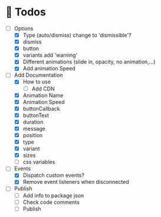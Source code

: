 # 🚧 Todos

- [ ] Options
    - [x] Type (auto/dismiss) change to 'dismissible'?
    - [x] dismiss
    - [x] button
    - [x] variants add 'warning'
    - [x] Different animations (slide in, opacity, no animation,...)
    - [x] Add animation Speed
    
- [ ] Add Documentation
    - [x] How to use
        - [ ] Add CDN
    - [x] Animation Name
    - [x] Animation Speed
    - [x] buttonCallback
    - [x] buttonText
    - [x] duration
    - [x] message
    - [x] position
    - [x] type
    - [x] variant
    - [x] sizes
    - [ ] css variables
    
- [ ] Events
    - [x] Dispatch custom events?
    - [x] Remove event listeners when disconnected
    
- [ ] Publish
    - [ ] Add info to package json
    - [ ] Check code comments
    - [ ] Publish
